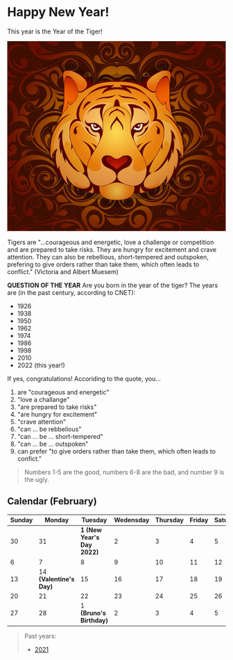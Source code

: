 # Happy New Year!

This year is the Year of the Tiger!

![Year of the Tiger](assets/img/B6946BD0-9E06-4012-BF1E-ECBC246685B5.jpeg)

Tigers are "...courageous and energetic, love a challenge or competition and are prepared to take risks. They are hungry for excitement and crave attention. They can also be rebellious, short-tempered and outspoken, prefering to give orders rather than take them, which often leads to conflict." (Victoria and Albert Muesem)

**QUESTION OF THE YEAR** Are you born in the year of the tiger? The years are (in the past century, according to CNET):

- 1926
- 1938
- 1950
- 1962
- 1974
- 1986
- 1998
- 2010
- 2022 (this year!)

If yes, congratulations! Accoriding to the quote, you...

1. are "courageous and energetic"
2. "love a challange"
3. "are prepared to take risks"
4. "are hungry for excitement"
5. "crave attention"
6. "can ... be rebbelious"
7. "can ... be ... short-tempered"
8. "can ... be ... outspoken"
9. can prefer "to give orders rather than take them, which often leads to confict."

> Numbers 1-5 are the good, numbers 6-8 are the bad, and number 9 is the ugly.

## Calendar (February)

| Sunday | Monday | Tuesday | Wedensday | Thursday | Friday | Saturday |
|---|---|---|---|---|---|---|
| 30 | 31 | **1 (New Year's Day 2022)** | 2 | 3 | 4 | 5 |
| 6 | 7 | 8 | 9 | 10 | 11 | 12 |
| 13 | 14 **(Valentine's Day)** | 15 | 16 | 17 | 18 | 19 |
| 20 | 21 | 22 | 23 | 24 | 25 | 26 |
| 27 | 28 | 1 **(Bruno's Birthday)** | 2 | 3 | 4 | 5 |


> Past years:
> 
> - [2021](2021)
